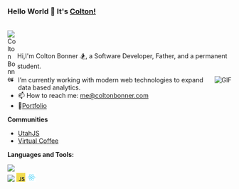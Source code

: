 ### Hello World 👋 It's [Colton!](https://www.coltonbonner.com/)

<br/>

<a href="https://www.linkedin.com/in/coltonbonner/">
<img align="left" alt="Colton Bonner" width="22px" src="./images/linkedin.svg" />
</a>
<br />

<br />

Hi,I'm Colton Bonner :snowboarder:, a Software Developer, Father, and a permanent student.

<img align="right" alt="GIF" src="https://media.giphy.com/media/lkceXNDw4Agryfrwz8/giphy.gif" />


- I’m currently working with modern web technologies to expand data based analytics.
- 📫 How to reach me: [me@coltonbonner.com](mailto:me@coltonbonner.com)
- 📝[Portfolio](https://www.coltonbonner.com/)

**Communities**

- [UtahJS](https://utahjs.com/)
- [Virtual Coffee](https://virtualcoffee.io/)


**Languages and Tools:**

<div>
  
<img height="20" src="https://upload.wikimedia.org/wikipedia/commons/8/8e/Nextjs-logo.svg">
  
  <br />
<img height="20" src="https://upload.wikimedia.org/wikipedia/commons/4/4c/Typescript_logo_2020.svg">
<img height="20" src="https://raw.githubusercontent.com/github/explore/80688e429a7d4ef2fca1e82350fe8e3517d3494d/topics/javascript/javascript.png">
<img height="20" src="https://raw.githubusercontent.com/github/explore/80688e429a7d4ef2fca1e82350fe8e3517d3494d/topics/react/react.png">

</div>

<br />
